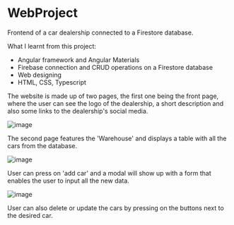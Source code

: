 # WebProject

Frontend of a car dealership connected to a Firestore database. 

What I learnt from this project:
 - Angular framework and Angular Materials
 - Firebase connection and CRUD operations on a Firestore database
 - Web designing
 - HTML, CSS, Typescript 

The website is made up of two pages, the first one being the front page, where the user can see 
the logo of the dealership, a short description and also some links to the dealership's social media. 

![image](https://user-images.githubusercontent.com/114949622/235107898-d5c4c7ac-15c8-4c80-a192-084a471dbff9.png)


The second page features the 'Warehouse' and displays a table with all the cars from the database.

![image](https://user-images.githubusercontent.com/114949622/235108924-f59c3f22-c231-4972-b121-6866ec6cd0fe.png)


User can press on 'add car' and a modal will show up with a form that enables the user to input all the new data.

![image](https://user-images.githubusercontent.com/114949622/235109620-12eef43a-e582-4476-9314-0d1a11c4c9f1.png)


User can also delete or update the cars by pressing on the buttons next to the desired car.


